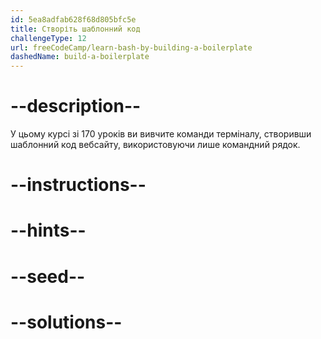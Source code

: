 ```yaml
---
id: 5ea8adfab628f68d805bfc5e
title: Створіть шаблонний код
challengeType: 12
url: freeCodeCamp/learn-bash-by-building-a-boilerplate
dashedName: build-a-boilerplate
---
```


# --description--

У цьому курсі зі 170 уроків ви вивчите команди терміналу, створивши шаблонний код вебсайту, використовуючи лише командний рядок.

# --instructions--

# --hints--

# --seed--

# --solutions--
